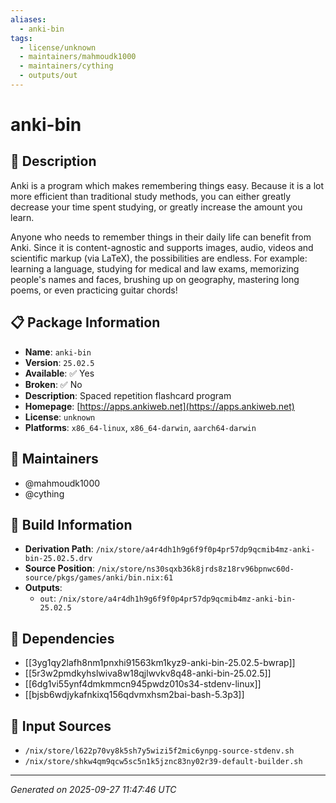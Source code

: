 ```yaml
---
aliases:
  - anki-bin
tags:
  - license/unknown
  - maintainers/mahmoudk1000
  - maintainers/cything
  - outputs/out
---
```


# anki-bin

## 📝 Description

Anki is a program which makes remembering things easy. Because it is a lot
more efficient than traditional study methods, you can either greatly
decrease your time spent studying, or greatly increase the amount you learn.

Anyone who needs to remember things in their daily life can benefit from
Anki. Since it is content-agnostic and supports images, audio, videos and
scientific markup (via LaTeX), the possibilities are endless. For example:
learning a language, studying for medical and law exams, memorizing
people's names and faces, brushing up on geography, mastering long poems,
or even practicing guitar chords!


## 📋 Package Information

- **Name**: `anki-bin`
- **Version**: `25.02.5`
- **Available**: ✅ Yes
- **Broken**: ✅ No
- **Description**: Spaced repetition flashcard program
- **Homepage**: [https://apps.ankiweb.net](https://apps.ankiweb.net)
- **License**: `unknown`
- **Platforms**: `x86_64-linux`, `x86_64-darwin`, `aarch64-darwin`
## 👥 Maintainers

- @mahmoudk1000
- @cything


## 🔧 Build Information

- **Derivation Path**: `/nix/store/a4r4dh1h9g6f9f0p4pr57dp9qcmib4mz-anki-bin-25.02.5.drv`
- **Source Position**: `/nix/store/ns30sqxb36k8jrds8z18rv96bpnwc60d-source/pkgs/games/anki/bin.nix:61`
- **Outputs**:
  - `out`:  `/nix/store/a4r4dh1h9g6f9f0p4pr57dp9qcmib4mz-anki-bin-25.02.5`

## 🔗 Dependencies

- [[3yg1qy2lafh8nm1pnxhi91563km1kyz9-anki-bin-25.02.5-bwrap]]
- [[5r3w2pmdkyhslwiva8w18qjlwvkv8q48-anki-bin-25.02.5]]
- [[6dg1vi55ynf4dmkmmcn945pwdz010s34-stdenv-linux]]
- [[bjsb6wdjykafnkixq156qdvmxhsm2bai-bash-5.3p3]]

## 📁 Input Sources

- `/nix/store/l622p70vy8k5sh7y5wizi5f2mic6ynpg-source-stdenv.sh`
- `/nix/store/shkw4qm9qcw5sc5n1k5jznc83ny02r39-default-builder.sh`

---
*Generated on 2025-09-27 11:47:46 UTC*
